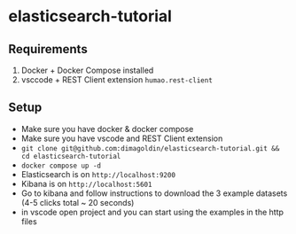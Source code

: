 # elasticsearch-tutorial

## Requirements
1. Docker + Docker Compose installed
2. vsccode + REST Client extension ```humao.rest-client```

## Setup
* Make sure you have docker & docker compose
* Make sure you have vscode and REST Client extension
* ```git clone git@github.com:dimagoldin/elasticsearch-tutorial.git && cd elasticsearch-tutorial```
* ```docker compose up -d```
* Elasticsearch is on ```http://localhost:9200```
* Kibana is on ```http://localhost:5601```
* Go to kibana and follow instructions to download the 3 example datasets (4-5 clicks total ~ 20 seconds)
* in vscode open project and you can start using the examples in the http files

  
